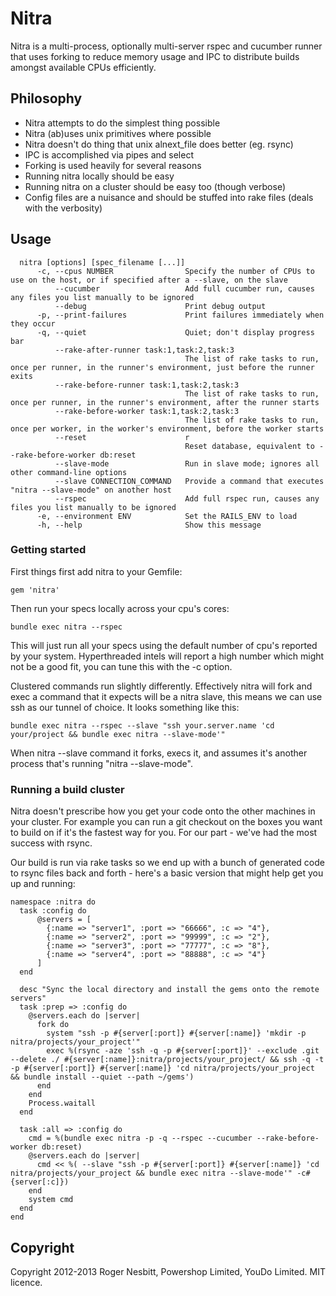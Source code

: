 # Nitra
Nitra is a multi-process, optionally multi-server rspec and cucumber runner that uses forking to reduce memory usage and IPC to distribute builds amongst available CPUs efficiently.

## Philosophy
* Nitra attempts to do the simplest thing possible
* Nitra (ab)uses unix primitives where possible
* Nitra doesn't do thing that unix alnext_file does better (eg. rsync)
* IPC is accomplished via pipes and select
* Forking is used heavily for several reasons
* Running nitra locally should be easy
* Running nitra on a cluster should be easy too (though verbose)
* Config files are a nuisance and should be stuffed into rake files (deals with the verbosity)

## Usage
      nitra [options] [spec_filename [...]]
          -c, --cpus NUMBER                Specify the number of CPUs to use on the host, or if specified after a --slave, on the slave
              --cucumber                   Add full cucumber run, causes any files you list manually to be ignored
              --debug                      Print debug output
          -p, --print-failures             Print failures immediately when they occur
          -q, --quiet                      Quiet; don't display progress bar
              --rake-after-runner task:1,task:2,task:3
                                           The list of rake tasks to run, once per runner, in the runner's environment, just before the runner exits
              --rake-before-runner task:1,task:2,task:3
                                           The list of rake tasks to run, once per runner, in the runner's environment, after the runner starts
              --rake-before-worker task:1,task:2,task:3
                                           The list of rake tasks to run, once per worker, in the worker's environment, before the worker starts
              --reset                      r
                                           Reset database, equivalent to --rake-before-worker db:reset
              --slave-mode                 Run in slave mode; ignores all other command-line options
              --slave CONNECTION_COMMAND   Provide a command that executes "nitra --slave-mode" on another host
              --rspec                      Add full rspec run, causes any files you list manually to be ignored
          -e, --environment ENV            Set the RAILS_ENV to load
          -h, --help                       Show this message

### Getting started
First things first add nitra to your Gemfile:

    gem 'nitra'

Then run your specs locally across your cpu's cores:

    bundle exec nitra --rspec

This will just run all your specs using the default number of cpu's reported by your system. Hyperthreaded intels will report a high number which might not be a good fit, you can tune this with the -c option.

Clustered commands run slightly differently. Effectively nitra will fork and exec a command that it expects will be a nitra slave, this means we can use ssh as our tunnel of choice. It looks something like this:

    bundle exec nitra --rspec --slave "ssh your.server.name 'cd your/project && bundle exec nitra --slave-mode'"

When nitra --slave command it forks, execs it, and assumes it's another process that's running "nitra --slave-mode".

### Running a build cluster
Nitra doesn't prescribe how you get your code onto the other machines in your cluster. For example you can run a git checkout on the boxes you want to build on if it's the fastest way for you. For our part - we've had the most success with rsync.

Our build is run via rake tasks so we end up with a bunch of generated code to rsync files back and forth - here's a basic version that might help get you up and running:

    namespace :nitra do
      task :config do
          @servers = [
            {:name => "server1", :port => "66666", :c => "4"},
            {:name => "server2", :port => "99999", :c => "2"},
            {:name => "server3", :port => "77777", :c => "8"},
            {:name => "server4", :port => "88888", :c => "4"}
          ]
      end

      desc "Sync the local directory and install the gems onto the remote servers"
      task :prep => :config do
        @servers.each do |server|
          fork do
            system "ssh -p #{server[:port]} #{server[:name]} 'mkdir -p nitra/projects/your_project'"
            exec %(rsync -aze 'ssh -q -p #{server[:port]}' --exclude .git --delete ./ #{server[:name]}:nitra/projects/your_project/ && ssh -q -t -p #{server[:port]} #{server[:name]} 'cd nitra/projects/your_project && bundle install --quiet --path ~/gems')
          end
        end
        Process.waitall
      end

      task :all => :config do
        cmd = %(bundle exec nitra -p -q --rspec --cucumber --rake-before-worker db:reset)
        @servers.each do |server|
          cmd << %( --slave "ssh -p #{server[:port]} #{server[:name]} 'cd nitra/projects/your_project && bundle exec nitra --slave-mode'" -c#{server[:c]})
        end
        system cmd
      end
    end

## Copyright
Copyright 2012-2013 Roger Nesbitt, Powershop Limited, YouDo Limited.  MIT licence.

